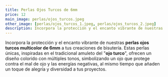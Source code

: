 ```yaml
---
title: Perlas Ojos Turcos de 6mm
price: 12
main_image: perlas/ojos_turcos.jpeg
other_image: [perlas/ojos_turcos_1.jpeg, perlas/ojos_turcos_2.jpeg]
description: Incorpora la protección y el encanto vibrante de nuestras perlas ojos turcos multicolor de 6mm.
---
```


Incorpora la protección y el encanto vibrante de nuestras **perlas ojos turcos multicolor de 6mm** a tus creaciones de bisutería. Estas perlas únicas, inspiradas en el tradicional amuleto del "**ojo turco**", ofrecen un diseño colorido con múltiples tonos, simbolizando un ojo que protege contra el mal de ojo y las energías negativas, al mismo tiempo que añaden un toque de alegría y diversidad a tus proyectos.
